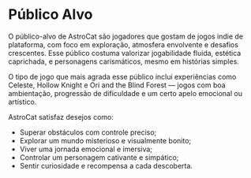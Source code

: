 # Público Alvo
O público-alvo de AstroCat são jogadores que gostam de jogos indie de plataforma, com foco em exploração, atmosfera envolvente e desafios crescentes. Esse público costuma valorizar jogabilidade fluida, estética caprichada, e personagens carismáticos, mesmo em histórias simples.

O tipo de jogo que mais agrada esse público inclui experiências como Celeste, Hollow Knight e Ori and the Blind Forest — jogos com boa ambientação, progressão de dificuldade e um certo apelo emocional ou artístico.

AstroCat satisfaz desejos como:

- Superar obstáculos com controle preciso;
- Explorar um mundo misterioso e visualmente bonito;
- Viver uma jornada emocional e imersiva;
- Controlar um personagem cativante e simpático;
- Sentir curiosidade e recompensa a cada descoberta.
